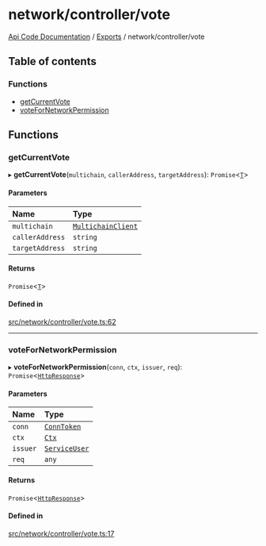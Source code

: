# network/controller/vote
 
[Api Code Documentation](../README.md) / [Exports](../modules.md) / network/controller/vote

## Table of contents

### Functions

- [getCurrentVote](network_controller_vote.md#getcurrentvote)
- [voteForNetworkPermission](network_controller_vote.md#votefornetworkpermission)

## Functions

### getCurrentVote

▸ **getCurrentVote**(`multichain`, `callerAddress`, `targetAddress`): `Promise`\<[`T`](network_model_AccessVote.md#t)\>

#### Parameters

| Name | Type |
| :------ | :------ |
| `multichain` | [`MultichainClient`](../interfaces/service_Client_h.MultichainClient.md) |
| `callerAddress` | `string` |
| `targetAddress` | `string` |

#### Returns

`Promise`\<[`T`](network_model_AccessVote.md#t)\>

#### Defined in

[src/network/controller/vote.ts:62](https://github.com/openkfw/TruBudget/blob/965031f/api/src/network/controller/vote.ts#L62)

___

### voteForNetworkPermission

▸ **voteForNetworkPermission**(`conn`, `ctx`, `issuer`, `req`): `Promise`\<[`HttpResponse`](httpd_lib.md#httpresponse)\>

#### Parameters

| Name | Type |
| :------ | :------ |
| `conn` | [`ConnToken`](service_conn.md#conntoken) |
| `ctx` | [`Ctx`](../interfaces/lib_ctx.Ctx.md) |
| `issuer` | [`ServiceUser`](../interfaces/service_domain_organization_service_user.ServiceUser.md) |
| `req` | `any` |

#### Returns

`Promise`\<[`HttpResponse`](httpd_lib.md#httpresponse)\>

#### Defined in

[src/network/controller/vote.ts:17](https://github.com/openkfw/TruBudget/blob/965031f/api/src/network/controller/vote.ts#L17)
